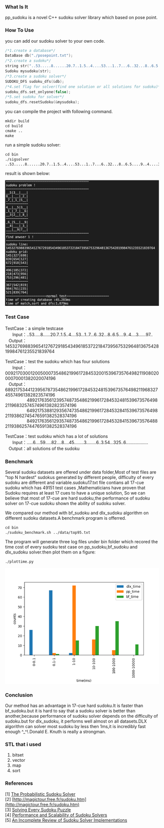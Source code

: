 ### What Is It
pp_sudoku is a novel C++ sudoku solver library which based on pose point.  

### How To Use

you can add our sudoku solver to your own code.  

```c++
/*1.create a database*/
DataBase db("./posepoint.txt");
/*2.create a sudoku*/
string str("..53.....8......20.7..1.5..4....53...1..7...6..32...8..6.5....9..4....3......97.. ");
Sudoku mysudoku(str);
/*3.create a sudoku solver*/
SUDOKU_DFS sudoku_dfs(&db);
/*4.set flag for solver(find one solution or all solutions for sudoku)*/
sudoku_dfs.set_onlyone(false);
/*5.set sudoku for solver*/
sudoku_dfs.resetSudoku(&mysudoku);
```

you can compile the project with following command.  

```
mkdir build
cd build
cmake ..
make
```

run a simple sudoku solver:  

```
cd bin
./sigsolver ..53.....8......20.7..1.5..4....53...1..7...6..32...8..6.5....9..4....3......97..
```

result is shown below:  

![](./data/result.png)

### Test Case

TestCase：a simple testcase  
&nbsp;&nbsp;&nbsp;&nbsp;&nbsp;&nbsp;Input：..53.....8......20.7..1.5..4....53...1..7...6..32...8..6.5....9..4....3......97..  
&nbsp;&nbsp;&nbsp;Output：145327698839654127672918543496185372218473956753296481367542819984761235521839764  

TestCase：test the sudoku which has four solutions  
&nbsp;&nbsp;&nbsp;&nbsp;&nbsp;&nbsp;Input：009217030012005000735486219961728453200153967357649821190802000070001382020074196  
&nbsp;&nbsp;&nbsp;Output：689217534412395678735486219961728453248153967357649821196832745574961382823574196  
&nbsp;&nbsp;&nbsp;&nbsp;&nbsp;&nbsp;&nbsp;&nbsp;&nbsp;&nbsp;&nbsp;&nbsp;&nbsp;&nbsp;&nbsp;&nbsp;&nbsp;&nbsp;489217635612395748735486219961728453248153967357649821196832574574961382823574196  
&nbsp;&nbsp;&nbsp;&nbsp;&nbsp;&nbsp;&nbsp;&nbsp;&nbsp;&nbsp;&nbsp;&nbsp;&nbsp;&nbsp;&nbsp;&nbsp;&nbsp;&nbsp;649217538812935674735486219961728453284153967357649821193862745476591382528374196  
&nbsp;&nbsp;&nbsp;&nbsp;&nbsp;&nbsp;&nbsp;&nbsp;&nbsp;&nbsp;&nbsp;&nbsp;&nbsp;&nbsp;&nbsp;&nbsp;&nbsp;&nbsp;849217635612935748735486219961728453284153967357648821193862574476591382528374196  

TestCase：test sudoku which has a lot of solutions  
&nbsp;&nbsp;&nbsp;&nbsp;&nbsp;&nbsp;Input：.....6....59.....82....8....45........3........6..3.54...325..6..................  
&nbsp;&nbsp;&nbsp;Output：all solutions of the sudoku

### Benchmark
Several sudoku datasets are offered under data folder,Most of test files are "top N hardest" sudokus generated by different people, difficulty of every sudoku are different and variable.sudoku17.txt file contians all 17-cue sudoku which has 49151 test cases ,Mathematicians have proven that Sudoku requires at least 17 cues to have a unique solution, So we can believe that most of 17-cue are hard sudoku,the performance of sudoku solver on 17-cue sudoku shown the ability of sudoku solver.  

We compared our method with bf_sudoku and dlx_sudoku algorithm on different sudoku datasets.A benchmark program is offerred.  

```
cd bin
./sudoku_benchmark.sh ../data/top95.txt
```

The program will generate three log files under bin folder which recored the time cost of every sudoku test case on pp_sudoku,bf_sudoku and dlx_sudoku solver.then plot them on a figure:   

```
./plottime.py
```

![top95](./data/top95.png)

### Conclusion

Our method has an advantage in 17-cue hard sudoku.It is faster than bf_sudoku.but it is hard to say that a sudoku solver is better than another,because performance of sudoku solver depends on the difficulty of sudoku.but for dlx_sudoku, it performs well almost on all datasets.DLX algorithm can solver most sudoku by less then 1ms,it is incredibly fast enough ^_^!.Donald E. Knuth is really a strongman.

### STL that i used

1. bitset
2. vector  
3. map  
4. sort  



### References  
[1] [The Probabilistic Sudoku Solver](https://www.feynmanlectures.caltech.edu/info/sudoku/pss.html)  
[2] [http://magictour.free.fr/sudoku.htm](http://magictour.free.fr/sudoku.htm)  
[3] [Solving Every Sudoku Puzzle](https://norvig.com/sudoku.html)  
[4] [Performance and Scalability of Sudoku Solvers](http://www.csc.kth.se/utbildning/kth/kurser/DD143X/dkand13/Group1Vahid/report/henrik-viksten.viktor-mattsson-kex.pdf)  
[5] [An Incomplete Review of Sudoku Solver Implementations](https://attractivechaos.wordpress.com/2011/06/19/an-incomplete-review-of-sudoku-solver-implementations/)  

